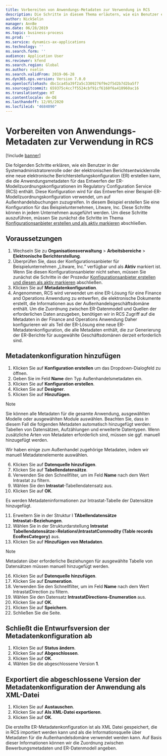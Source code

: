 ```yaml
---
title: Vorbereiten von Anwendungs-Metadaten zur Verwendung in RCS
description: Die Schritte in diesem Thema erläutern, wie ein Benutzer eine neue elektronische Berichterstellungskonfiguration (ER) erstellen kann, die die Anwendungsmetadaten für das Entwerfen von Regulatory Configuration Service (RCS) enthält.
author: NickSelin
manager: AnnBe
ms.date: 06/28/2019
ms.topic: business-process
ms.prod: ''
ms.service: dynamics-ax-applications
ms.technology: ''
ms.search.form: ''
audience: Application User
ms.reviewer: kfend
ms.search.region: Global
ms.author: nselin
ms.search.validFrom: 2019-06-28
ms.dyn365.ops.version: Version 7.0.0
ms.openlocfilehash: dbc1ca45a39f2a5c3309276f9e2f5d2b7d2ba5f7
ms.sourcegitcommit: 659375c4cc7f5524cbf91cf6160f6a410960ac16
ms.translationtype: HT
ms.contentlocale: de-DE
ms.lasthandoff: 12/05/2020
ms.locfileid: "4684090"
---
```

# <a name="prepare-application-metadata-to-be-used-in-rcs"></a>Vorbereiten von Anwendungs-Metadaten zur Verwendung in RCS
[!include [banner](../../includes/banner.md)]

Die folgenden Schritte erklären, wie ein Benutzer in der Systemadministratorenrolle oder der elektronischen Berichtsentwicklerrolle eine neue elektronische Berichterstellungskonfiguration (ER) erstellen kann, die die Anwendungsmetadaten für das Entwerfen der ER-Modellzuordnungskonfigurationen im Regulatory Configuration Service (RCS) enthält. Diese Konfiguration wird für das Entwerfen einer Beispiel-ER-Modellzuordnungskonfiguration verwendet, um auf Außenhandelsbuchungen zuzugreifen. In diesem Beispiel erstellen Sie eine Konfiguration für das Beispielunternehmen, Litware, Inc. Diese Schritte können in jedem Unternehmen ausgeführt werden. Um diese Schritte auszuführen, müssen Sie zunächst die Schritte im Thema [Konfigurationsanbieter erstellen und als aktiv markieren](er-configuration-provider-mark-it-active-2016-11.md) abschließen.

## <a name="prerequisites"></a>Voraussetzungen
1.    Wechseln Sie zu **Organisationsverwaltung**  >  **Arbeitsbereiche**  >  **Elektronische Berichterstellung**. 
2.    Überprüfen Sie, dass der Konfigurationsanbieter für Beispielunternehmen „Litware, Inc.” verfügbar und als **Aktiv** markiert ist. Wenn Sie diesen Konfigurationsanbieter nicht sehen, müssen Sie zunächst die Schritte in der Prozedur [Konfigurationsanbieter erstellen und diesen als aktiv markieren](er-configuration-provider-mark-it-active-2016-11.md) abschließen. 
3.    Klicken Sie auf **Metadatenkonfiguration**. 
4.    Angenommen, RCS wird verwendet um eine ER-Lösung für eine Finance and Operations Anwendung zu entwerfen, die elektronische Dokumente erstellt, die Informationen aus der Außenhandelsgeschäftsdomäne enthält. Um die Zuordnung zwischen ER-Datenmodell und Quellen der erforderlichen Daten anzugeben, benötigen wir in RCS Zugriff auf die Metadaten in der Finance and Operations Anwendung Daher konfigurieren wir als Teil der ER-Lösung eine neue ER-Metadatenkonfiguration, die alle Metadaten enthält, die zur Generierung der ER-Berichte für ausgewählte Geschäftsdomänen derzeit erforderlich sind. 

## <a name="add-metadata-configuration"></a>Metadatenkonfiguration hinzufügen 
1.    Klicken Sie auf **Konfiguration erstellen** um das Dropdown-Dialogfeld zu öffnen. 
2.    Geben Sie im Feld **Name** den Typ Außenhandelsmetadaten ein. 
3.    Klicken Sie auf **Konfiguration erstellen**. 
4.    Klicken Sie auf **Designer**. 
5.    Klicken Sie auf **Hinzufügen**. 
  
> [!NOTE]
> Sie können alle Metadaten für die gesamte Anwendung, ausgewählten Modelle oder ausgewählten Module auswählen. Beachten Sie, dass in diesem Fall die folgenden Metadaten automatisch hinzugefügt werden: Tabellen von Datensätzen, Aufzählungen und erweiterte Datentypen. Wenn zusätzliche Arten von Metadaten erforderlich sind, müssen sie ggf. manuell hinzugefügt werden. 
 
Wir haben einige zum Außenhandel zugehörige Metadaten, indem wir manuell Metadatenelemente auswählen. 
  
6.    Klicken Sie auf **Datenquelle hinzufügen**. 
7.    Klicken Sie auf **Tabellendatensätze**. 
8.    Verwenden Sie den Schnellfilter, um im Feld **Name** nach dem Wert Intrastat zu filtern. 
9.    Wählen Sie den **Intrastat**-Tabellendatensatz aus. 
10.    Klicken Sie auf **OK**.
  
Es werden Metadateninformationen zur Intrastat-Tabelle der Datensätze hinzugefügt. 
  
11.    Erweitern Sie in der Struktur I **TAbellendatensätze Intrastat**\>**Beziehungen**. 
12.    Wählen Sie in der Strukturdarstellung **Intrastat Tabellendatensätze**\>**Relations\IntrastatCommodity (Table records EcoResCategory)** aus.     
13.    Klicken Sie auf **Hinzufügen von Metadaten**. 
  
> [!NOTE]
> Metadaten über erforderliche Beziehungen für ausgewählte Tabelle von Datensätzen müssen manuell hinzugefügt werden. 
  
16.    Klicken Sie auf **Datenquelle hinzufügen**. 
17.    Klicken Sie auf **Enumeration**. 
18.    Verwenden Sie den Schnellfilter, um im Feld **Name** nach dem Wert IntrastatDirection zu filtern. 
19.    Wählen Sie den Datensatz **IntrastatDirections-Enumeration** aus. 
20.    Klicken Sie auf **OK**. 
21.    Klicken Sie auf **Speichern**.  
22.    Schließen Sie die Seite. 
  
## <a name="complete-the-draft-version-of-metadata-configuration"></a>Schließt die Entwurfsversion der Metadatenkonfiguration ab
1.    Klicken Sie auf **Status ändern**. 
2.    Klicken Sie auf **Abgeschlossen**. 
3.    Klicken Sie auf **OK**. 
4.    Wählen Sie die abgeschlossene Version **1**. 
  
## <a name="export-the-completed-version-of-metadata-configuration-from-application-as-xml-file"></a>Exportiert die abgeschlossene Version der Metadatenkonfiguration der Anwendung als XML-Datei
1.    Klicken Sie auf **Austauschen**. 
2.    Klicken Sie auf **Als XML-Datei exportieren**. 
3.    Klicken Sie auf **OK**. 
    
Die erstellte ER-Metadatenkonfiguration ist als XML Datei gespeichert, die in RCS importiert werden kann und als die Informationsquelle über Metadaten für die Außenhandelsdomäne verwendet werden kann. Auf Basis dieser Informationen können wir die Zuordnung zwischen Bewerbungsmetadaten und ER-Datenmodell angeben.
